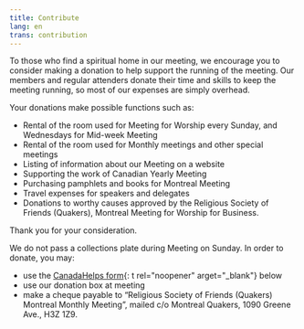 ```yaml
---
title: Contribute
lang: en
trans: contribution
---
```

To those who find a spiritual home in our meeting, we encourage you to consider making a donation to help support the running of the meeting. Our members and regular attenders donate their time and skills to keep the meeting running, so most of our expenses are simply overhead.

Your donations make possible functions such as:

* Rental of the room used for Meeting for Worship every Sunday, and Wednesdays for Mid-week Meeting
* Rental of the room used for Monthly meetings and other special meetings
* Listing of information about our Meeting on a website
* Supporting the work of Canadian Yearly Meeting
* Purchasing pamphlets and books for Montreal Meeting
* Travel expenses for speakers and delegates
* Donations to worthy causes approved by the Religious Society of Friends (Quakers), Montreal Meeting for Worship for Business.

Thank you for your consideration.

We do not pass a collections plate during Meeting on Sunday. In order to donate, you may:
* use the [CanadaHelps form](https://www.canadahelps.org/en/charities/religious-society-of-friends-quakers-montreal-monthly-meet/){: t rel="noopener" arget="_blank"} below
* use our donation box at meeting
* make a cheque payable to “Religious Society of Friends (Quakers) Montreal Monthly Meeting”, mailed c/o Montreal Quakers, 1090 Greene Ave., H3Z 1Z9.

<script id="ch_cdn_embed" type="text/javascript" src="https://www.canadahelps.org/secure/js/cdf_embed.js" charset="utf-8" data-language="en" data-page-id="43151" data-root-url="https://www.canadahelps.org" data-formtype="0" data-cfasync="false"></script>
